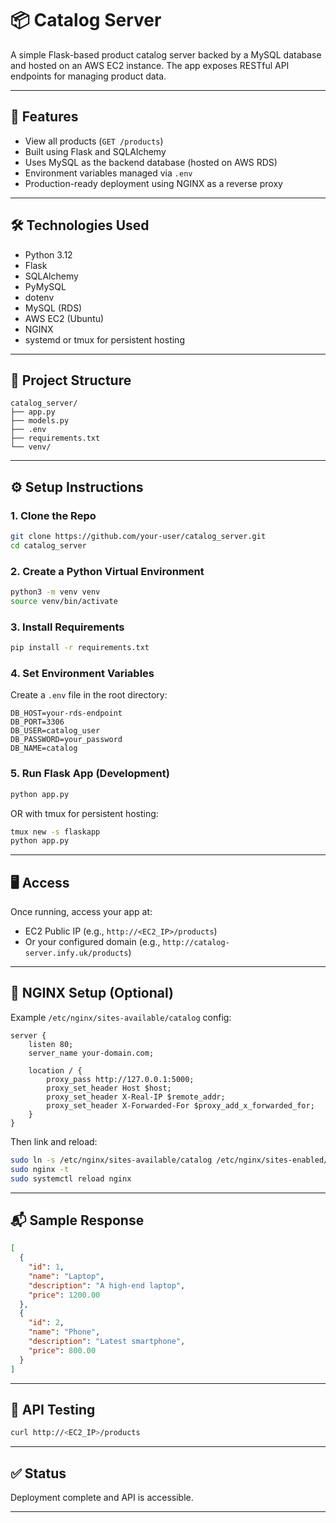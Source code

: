 # 📦 Catalog Server

A simple Flask-based product catalog server backed by a MySQL database and hosted on an AWS EC2 instance. The app exposes RESTful API endpoints for managing product data.

---

## 🚀 Features

- View all products (`GET /products`)
- Built using Flask and SQLAlchemy
- Uses MySQL as the backend database (hosted on AWS RDS)
- Environment variables managed via `.env`
- Production-ready deployment using NGINX as a reverse proxy

---

## 🛠️ Technologies Used

- Python 3.12
- Flask
- SQLAlchemy
- PyMySQL
- dotenv
- MySQL (RDS)
- AWS EC2 (Ubuntu)
- NGINX
- systemd or tmux for persistent hosting

---

## 📂 Project Structure

```
catalog_server/
├── app.py
├── models.py
├── .env
├── requirements.txt
└── venv/
```

---

## ⚙️ Setup Instructions

### 1. Clone the Repo
```bash
git clone https://github.com/your-user/catalog_server.git
cd catalog_server
```

### 2. Create a Python Virtual Environment
```bash
python3 -m venv venv
source venv/bin/activate
```

### 3. Install Requirements
```bash
pip install -r requirements.txt
```

### 4. Set Environment Variables
Create a `.env` file in the root directory:
```env
DB_HOST=your-rds-endpoint
DB_PORT=3306
DB_USER=catalog_user
DB_PASSWORD=your_password
DB_NAME=catalog
```

### 5. Run Flask App (Development)
```bash
python app.py
```

OR with tmux for persistent hosting:
```bash
tmux new -s flaskapp
python app.py
```

---

## 🖥️ Access
Once running, access your app at:

- EC2 Public IP (e.g., `http://<EC2_IP>/products`)
- Or your configured domain (e.g., `http://catalog-server.infy.uk/products`)

---

## 🧱 NGINX Setup (Optional)

Example `/etc/nginx/sites-available/catalog` config:
```nginx
server {
    listen 80;
    server_name your-domain.com;

    location / {
        proxy_pass http://127.0.0.1:5000;
        proxy_set_header Host $host;
        proxy_set_header X-Real-IP $remote_addr;
        proxy_set_header X-Forwarded-For $proxy_add_x_forwarded_for;
    }
}
```
Then link and reload:
```bash
sudo ln -s /etc/nginx/sites-available/catalog /etc/nginx/sites-enabled/
sudo nginx -t
sudo systemctl reload nginx
```

---

## 📬 Sample Response
```json
[
  {
    "id": 1,
    "name": "Laptop",
    "description": "A high-end laptop",
    "price": 1200.00
  },
  {
    "id": 2,
    "name": "Phone",
    "description": "Latest smartphone",
    "price": 800.00
  }
]
```

---

## 🧪 API Testing
```bash
curl http://<EC2_IP>/products
```

---

## ✅ Status
Deployment complete and API is accessible.

---


